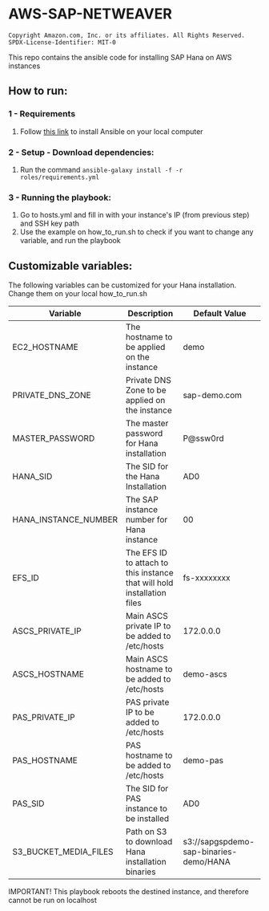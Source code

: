 # AWS-SAP-NETWEAVER

```
Copyright Amazon.com, Inc. or its affiliates. All Rights Reserved.
SPDX-License-Identifier: MIT-0
```

This repo contains the ansible code for installing SAP Hana on AWS instances

## How to run: 

### 1 - Requirements

1. Follow <a href=https://docs.ansible.com/ansible/latest/installation_guide/intro_installation.html#selecting-an-ansible-artifact-and-version-to-install>this link</a> to install Ansible on your local computer

### 2 - Setup - Download dependencies:
1. Run the command <code>ansible-galaxy install -f -r roles/requirements.yml</code>

### 3 - Running the playbook:
1. Go to hosts.yml and fill in with your instance's IP (from previous step) and SSH key path
2. Use the example on how_to_run.sh to check if you want to change any variable, and run the playbook

## Customizable variables:

The following variables can be customized for your Hana installation. Change them on your local how_to_run.sh

Variable | Description | Default Value
--- | --- | ---
EC2_HOSTNAME | The hostname to be applied on the instance | demo
PRIVATE_DNS_ZONE | Private DNS Zone to be applied on the instance | sap-demo.com
MASTER_PASSWORD | The master password for Hana installation | P@ssw0rd
HANA_SID | The SID for the Hana Installation | AD0
HANA_INSTANCE_NUMBER | The SAP instance number for Hana instance | 00
EFS_ID | The EFS ID to attach to this instance that will hold installation files | fs-xxxxxxxx
ASCS_PRIVATE_IP | Main ASCS private IP to be added to /etc/hosts | 172.0.0.0
ASCS_HOSTNAME | Main ASCS hostname to be added to /etc/hosts | demo-ascs
PAS_PRIVATE_IP | PAS private IP to be added to /etc/hosts | 172.0.0.0
PAS_HOSTNAME | PAS hostname to be added to /etc/hosts | demo-pas
PAS_SID | The SID for PAS instance to be installed | AD0
S3_BUCKET_MEDIA_FILES | Path on S3 to download Hana installation binaries | s3://sapgspdemo-sap-binaries-demo/HANA

IMPORTANT! This playbook reboots the destined instance, and therefore cannot be run on localhost